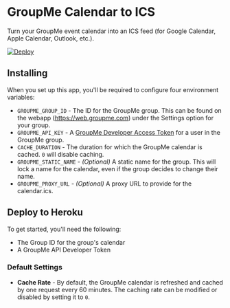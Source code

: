 # GroupMe Calendar to ICS

Turn your GroupMe event calendar into an ICS feed (for Google Calendar, Apple Calendar, Outlook, etc.).

[![Deploy](https://www.herokucdn.com/deploy/button.png)](https://heroku.com/deploy?template=https://github.com/amussey/groupme-calendar-to-ics)

## Installing

When you set up this app, you'll be required to configure four environment variables:

 * `GROUPME_GROUP_ID` - The ID for the GroupMe group.  This can be found on the webapp (https://web.groupme.com) under the Settings option for your group.
 * `GROUPME_API_KEY` - A [GroupMe Developer Access Token](https://dev.groupme.com/docs/v3) for a user in the GroupMe group.
 * `CACHE_DURATION` - The duration for which the GroupMe calendar is cached.  `0` will disable caching.
 * `GROUPME_STATIC_NAME` - *(Optional)* A static name for the group.  This will lock a name for the calendar, even if the group decides to change their name.
 * `GROUPME_PROXY_URL` - *(Optional)* A proxy URL to provide for the calendar.ics.

## Deploy to Heroku

To get started, you'll need the following:

 * The Group ID for the group's calendar
 * A GroupMe API Developer Token


### Default Settings

 * **Cache Rate** - By default, the GroupMe calendar is refreshed and cached by one request every 60 minutes.  The caching rate can be modified or disabled by setting it to `0`.
